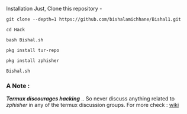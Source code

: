 Installation
Just, Clone this repository -

```git clone --depth=1 https://github.com/bishalamichhane/Bishal1.git ```


```cd Hack```


```bash Bishal.sh```


```pkg install tur-repo```



```pkg install zphisher```




```Bishal.sh```








### A Note : 
***Termux discourages hacking*** .. So never discuss anything related to *zphisher* in any of the termux discussion groups. For more check : [wiki](https://wiki.termux.com/wiki/Hacking)

##